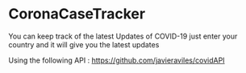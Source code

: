 # CoronaCaseTracker
You can keep track of the latest Updates of COVID-19 just enter your country and it will give you the latest updates 

Using the following API : https://github.com/javieraviles/covidAPI
